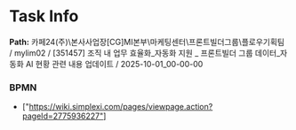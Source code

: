 # Task Info

**Path:** 카페24(주)\본사사업장\[CG]MI본부\마케팅센터\프론트빌더그룹\플로우기획팀 / mylim02 / [351457] 조직 내 업무 효율화_자동화 지원 _ 프론트빌더 그룹 데이터_자동화 AI 현황 관련 내용 업데이트 / 2025-10-01_00-00-00

### BPMN
- ["https://wiki.simplexi.com/pages/viewpage.action?pageId=2775936227"]

